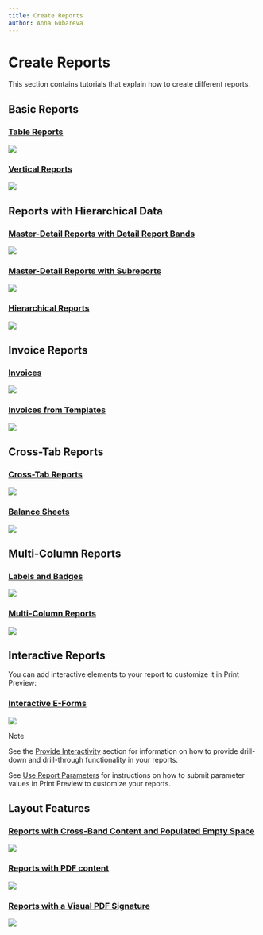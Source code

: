 ```yaml
---
title: Create Reports
author: Anna Gubareva
---
```

# Create Reports

This section contains tutorials that explain how to create different reports.

## Basic Reports

### [Table Reports](create-reports/table-reports.md)
![](../../../images/table-report-preview.png)

### [Vertical Reports](create-reports\vertical-reports.md)
![](../../../images/vertical-report-preview.png)

## Reports with Hierarchical Data

### [Master-Detail Reports with Detail Report Bands](create-reports/master-detail-reports-with-detail-report-bands.md)
![](../../../images/master-detail-with-detail-report-bands-preview.png)

### [Master-Detail Reports with Subreports](create-reports/master-detail-reports-with-subreports.md)
![](../../../images/master-detail-with-subreport-preview.png)

### [Hierarchical Reports](create-reports/hierarchical-reports.md)
![](../../../images/hierarchical-report-preview.png)

## Invoice Reports

### [Invoices](create-reports/invoices.md)
![](../../../images/manual-invoice-preview.png)

### [Invoices from Templates](create-reports/invoices-from-templates.md)
![](../../../images/template-invoice-preview.png)

## Cross-Tab Reports

### [Cross-Tab Reports](create-reports/cross-tab-reports.md)
![](../../../images/cross-tab-report-preview.png)

### [Balance Sheets](create-reports/balance-sheets.md)
![](../../../images/balance-sheet-report-preview.png)

## Multi-Column Reports

### [Labels and Badges](create-reports/labels-and-badges.md)
![](../../../images/labels-and-badges-report-preview.png)

### [Multi-Column Reports](create-reports/multi-column-reports.md)
![](../../../images/multi-column-report-preview.png)

## Interactive Reports

You can add interactive elements to your report to customize it in Print Preview:

### [Interactive E-Forms](create-reports/interactive-e-forms.md)
![](../../../images/interactive-eform-preview.png)

> [!Note]
> See the [Provide Interactivity](provide-interactivity.md) section for information on how to provide drill-down and drill-through functionality in your reports.
> 
> See [Use Report Parameters](shape-report-data/use-report-parameters.md) for instructions on how to submit parameter values in Print Preview to customize your reports.

## Layout Features

### [Reports with Cross-Band Content and Populated Empty Space](create-reports/reports-with-cross-band-content-and-populated-empty-space.md)
![](../../../images/cross-band-and-populated-empty-space-report-preview.png)

### [Reports with PDF content](create-reports/reports-with-pdf-content.md)
![](../../../images/report-with-pdf-content-preview.png)

### [Reports with a Visual PDF Signature](create-reports/reports-with-visual-pdf-signature.md)
![](../../../images/report-with-a-visual-pdf-signature.png)
